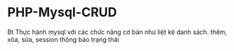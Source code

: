 # PHP-Mysql-CRUD
 Bt Thực hành mysql với các chức năng cơ bản như liệt kê danh sách. thêm, xóa, sửa, session thông báo trạng thái
